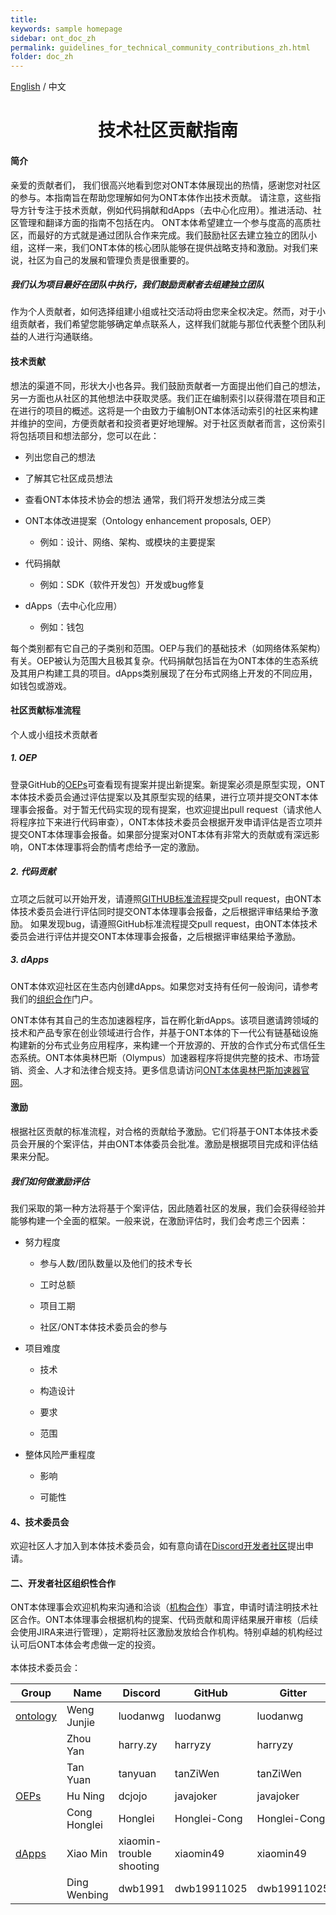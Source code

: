 ```yaml
---
title: 
keywords: sample homepage
sidebar: ont_doc_zh
permalink: guidelines_for_technical_community_contributions_zh.html
folder: doc_zh
---
```


[English](./guidelines_for_technical_community_contributions_en.html) / 中文

<h1 align="center">技术社区贡献指南</h1>

#### 简介

亲爱的贡献者们，
我们很高兴地看到您对ONT本体展现出的热情，感谢您对社区的参与。本指南旨在帮助您理解如何为ONT本体作出技术贡献。
请注意，这些指导方针专注于技术贡献，例如代码捐献和dApps（去中心化应用）。推进活动、社区管理和翻译方面的指南不包括在内。
ONT本体希望建立一个参与度高的高质社区，而最好的方式就是通过团队合作来完成。我们鼓励社区去建立独立的团队小组，这样一来，我们ONT本体的核心团队能够在提供战略支持和激励。对我们来说，社区为自己的发展和管理负责是很重要的。

##### 我们认为项目最好在团队中执行，我们鼓励贡献者去组建独立团队

作为个人贡献者，如何选择组建小组或社交活动将由您来全权决定。然而，对于小组贡献者，我们希望您能够确定单点联系人，这样我们就能与那位代表整个团队利益的人进行沟通联络。

#### 技术贡献

想法的渠道不同，形状大小也各异。我们鼓励贡献者一方面提出他们自己的想法，另一方面也从社区的其他想法中获取灵感。我们正在编制索引以获得潜在项目和正在进行的项目的概述。这将是一个由致力于编制ONT本体活动索引的社区来构建并维护的空间，方便贡献者和投资者更好地理解。对于社区贡献者而言，这份索引将包括项目和想法部分，您可以在此：

-	列出您自己的想法

-	了解其它社区成员想法

-	查看ONT本体技术协会的想法
通常，我们将开发想法分成三类

-	ONT本体改进提案（Ontology enhancement proposals, OEP）

     -	例如：设计、网络、架构、或模块的主要提案

-	代码捐献

     -	例如：SDK（软件开发包）开发或bug修复

-	dApps（去中心化应用）

     -	例如：钱包

每个类别都有它自己的子类别和范围。OEP与我们的基础技术（如网络体系架构）有关。OEP被认为范围大且极其复杂。代码捐献包括旨在为ONT本体的生态系统及其用户构建工具的项目。dApps类别展现了在分布式网络上开发的不同应用，如钱包或游戏。

#### 社区贡献标准流程

个人或小组技术贡献者

##### 1. OEP

登录GitHub的[OEPs](https://github.com/ontio/OEPs)可查看现有提案并提出新提案。新提案必须是原型实现，ONT本体技术委员会通过评估提案以及其原型实现的结果，进行立项并提交ONT本体理事会报备。对于暂无代码实现的现有提案，也欢迎提出pull request（请求他人将程序拉下来进行代码审查），ONT本体技术委员会根据开发申请评估是否立项并提交ONT本体理事会报备。如果部分提案对ONT本体有非常大的贡献或有深远影响，ONT本体理事将会酌情考虑给予一定的激励。

##### 2. 代码贡献

立项之后就可以开始开发，请遵照[GITHUB标准流程](https://help.github.com/)提交pull request，由ONT本体技术委员会进行评估同时提交ONT本体理事会报备，之后根据评审结果给予激励。
如果发现bug，请遵照GitHub标准流程提交pull request，由ONT本体技术委员会进行评估并提交ONT本体理事会报备，之后根据评审结果给予激励。

##### 3. dApps

ONT本体欢迎社区在生态内创建dApps。如果您对支持有任何一般询问，请参考我们的[组织合作](https://info.ont.io/cooperation/zh)门户。

ONT本体有其自己的生态加速器程序，旨在孵化新dApps。该项目邀请跨领域的技术和产品专家在创业领域进行合作，并基于ONT本体的下一代公有链基础设施构建新的分布式业务应用程序，来构建一个开放源的、开放的合作式分布式信任生态系统。ONT本体奥林巴斯（Olympus）加速器程序将提供完整的技术、市场营销、资金、人才和法律合规支持。更多信息请访问[ONT本体奥林巴斯加速器官网](https://info.ont.io/press/N0049/zh)。

#### 激励

根据社区贡献的标准流程，对合格的贡献给予激励。它们将基于ONT本体技术委员会开展的个案评估，并由ONT本体委员会批准。激励是根据项目完成和评估结果来分配。

##### 我们如何做激励评估

我们采取的第一种方法将基于个案评估，因此随着社区的发展，我们会获得经验并能够构建一个全面的框架。一般来说，在激励评估时，我们会考虑三个因素： 

-	努力程度

     -	参与人数/团队数量以及他们的技术专长
 
     -	工时总额
 
     -	项目工期
 
     -	社区/ONT本体技术委员会的参与
 

-	项目难度

     -	技术
 
     -	构造设计
 
     -	要求
 
     -	范围

-	整体风险严重程度

     -	影响
 
     -	可能性

#### 4、技术委员会

欢迎社区人才加入到本体技术委员会，如有意向请在[Discord开发者社区](https://discord.gg/4TQujHj)提出申请。

#### 二、开发者社区组织性合作

ONT本体理事会欢迎机构来沟通和洽谈（[机构合作](https://info.ont.io/cooperation/zh)）事宜，申请时请注明技术社区合作。ONT本体理事会根据机构的提案、代码贡献和周评结果展开审核（后续会使用JIRA来进行管理），定期将社区激励发放给合作机构。特别卓越的机构经过认可后ONT本体会考虑做一定的投资。
<br><br>
本体技术委员会：

| **Group**                                     | **Name**     | **Discord**              | **GitHub**   | **Gitter**   |
| --------------------------------------------- | ------------ | ------------------------ | ------------ | ------------ |
| [ontology](https://github.com/ontio/ontology) | Weng Junjie  | luodanwg                 | luodanwg     | luodanwg     |
|                                               | Zhou Yan     | harry.zy                 | harryzy      | harryzy      |
|                                               | Tan Yuan     | tanyuan                  | tanZiWen     | tanZiWen     |
| [OEPs](https://github.com/ontio/OEPs)         | Hu Ning      | dcjojo                   | javajoker    | javajoker    |
|                                               | Cong Honglei | Honglei                  | Honglei-Cong | Honglei-Cong |
| [dApps](https://github.com/ontio/ONTO)        | Xiao Min     | xiaomin-trouble shooting | xiaomin49    | xiaomin49    |
|                                               | Ding Wenbing | dwb1991                  | dwb19911025  | dwb19911025  |